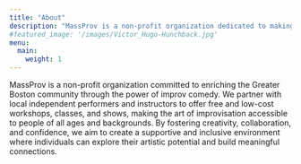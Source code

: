 ```yaml
---
title: "About"
description: "MassProv is a non-profit organization dedicated to making improv comedy accessible to everyone in the Greater Boston area through free and low-cost workshops, classes, and shows."
#featured_image: '/images/Victor_Hugo-Hunchback.jpg'
menu:
  main:
    weight: 1
---
```


MassProv is a non-profit organization committed to enriching the Greater Boston community through the power of improv comedy. We partner with local independent performers and instructors to offer free and low-cost workshops, classes, and shows, making the art of improvisation accessible to people of all ages and backgrounds. By fostering creativity, collaboration, and confidence, we aim to create a supportive and inclusive environment where individuals can explore their artistic potential and build meaningful connections.
